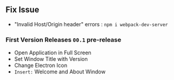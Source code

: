 
## Fix Issue

* "Invalid Host/Origin header" errors : `npm i webpack-dev-server`

### First Version Releases `00.1` pre-release

- Open Application in Full Screen
- Set Window Title with Version
- Change Electron Icon
- `Insert:` Welcome and About Window
